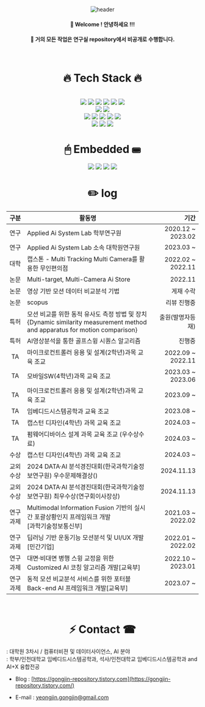 <div align="center"> 

![header](https://capsule-render.vercel.app/api?type=cylinder&color=000000&height=150&section=header&text=yeongjinHwang&fontColor=ffffff&fontSize=70&animation=fadeIn&fontAlignY=55&desc=%20&descAlignY=62&descAlign=62)
  
####  :wave: Welcome ! 안녕하세요 !!!
####  :wave: 거의 모든 작업은 연구실 repository에서 비공개로 수행합니다.
  
 <br/>
  
# 🔥 Tech Stack 🔥
  
 <br/>
 
<img src="https://img.shields.io/badge/python-3776AB?style=for-the-badge&logo=python&logoColor=white">   
<img src="https://img.shields.io/badge/JavaScript-F7DF1E?style=for-the-badge&logo=JavaScript&logoColor=white">
<img src="https://img.shields.io/badge/typescript-3178C6?style=for-the-badge&logo=typescript&logoColor=white">
<img src="https://img.shields.io/badge/C-A8B9CC?style=for-the-badge&logo=C&logoColor=white">
<img src="https://img.shields.io/badge/Cpp-512BD4?style=for-the-badge&logo=Cpp&logoColor=white">
<img src="https://img.shields.io/badge/C++-00599C?style=for-the-badge&logo=C++&logoColor=white">

 <br/>

<img src="https://img.shields.io/badge/flask-000000?style=for-the-badge&logo=flask&logoColor=white"> 
<img src="https://img.shields.io/badge/nodedotjs-339933?style=for-the-badge&logo=nodedotjs&logoColor=white">

 <br/>
 
<img src="https://img.shields.io/badge/postgresql-4169E1?style=for-the-badge&logo=postgresql&logoColor=white"> 
<img src="https://img.shields.io/badge/phpmyadmin-6C78AF?style=for-the-badge&logo=phpmyadmin&logoColor=white"> 
<img src="https://img.shields.io/badge/typeform-262627?style=for-the-badge&logo=typeform&logoColor=white">
<img src="https://img.shields.io/badge/awslambda-FF9900?style=for-the-badge&logo=awslambda&logoColor=white">
<img src="https://img.shields.io/badge/aws-232F3E?style=for-the-badge&logo=Amazon aws&logoColor=white">


 <br/>
 
<img src="https://img.shields.io/badge/github-181717?style=for-the-badge&logo=github&logoColor=white">
<img src="https://img.shields.io/badge/sourcetree-0052CC?style=for-the-badge&logo=sourcetree&logoColor=white">
<img src="https://img.shields.io/badge/VSCode-007ACC?style=for-the-badge&logo=VisualStudioCode&logoColor=white">
 
 <br/>
   
# 🖱 Embedded ⌨
<img src="https://img.shields.io/badge/Arduino-black?style={flat}&logo=arduino&logoColor=sky"/> <img src="https://img.shields.io/badge/micro:bit-black?style={flat}&logo=micro:bit&logoColor=00ED00"/>  <img src="https://img.shields.io/badge/Raspberry Pi-red?style={flat}&logo=raspberrypi&logoColor=black"/>  <img src="https://img.shields.io/badge/ESP32-black?style={flat}&logo=Espressif&logoColor=red"/>
 <br/>
 
# :pencil2:  log
| **구분** | **활동명** | **기간** |
|:---:|---|---:|
| 연구 | Applied Ai System Lab 학부연구원 | 2020.12 ~ 2023.02 |
| 연구 | Applied Ai System Lab 소속 대학원연구원 | 2023.03 ~ |
| 대학 | 캡스톤 - Multi Tracking Multi Camera를 활용한 무인편의점 | 2022.02 ~ 2022.11 |
| 논문 | Multi-target, Multi-Camera Ai Store | 2022.11 |
| 논문 | 영상 기반 모션 데이터 비교분석 기법 | 게재 수락 |
| 논문 | scopus | 리뷰 진행중 |
| 특허 | 모션 비교를 위한 동적 유사도 측정 방법 및 장치 {Dynamic similarity measurement method and apparatus for motion comparison} | 출원(발명자등재) |
| 특허 | AI영상분석을 통한 골프스윙 시퀀스 알고리즘 | 진행중 |
| TA | 마이크로컨트롤러 응용 및 설계(2학년)과목 교육 조교 | 2022.09 ~ 2022.11 |
| TA | 모바일SW(4학년)과목 교육 조교 | 2023.03 ~ 2023.06 |
| TA | 마이크로컨트롤러 응용 및 설계(2학년)과목 교육 조교 | 2023.09 ~ |
| TA | 임베디드시스템공학과 교육 조교 | 2023.08 ~ |
| TA | 캡스턴 디자인(4학년) 과목 교육 조교 | 2024.03 ~ |
| TA | 펌웨어디바이스 설계 과목 교육 조교 (우수상수료) | 2024.03 ~ |
| 수상 | 캡스턴 디자인(4학년) 과목 교육 조교 | 2024.03 ~ |
| 교외수상 | 2024 DATA·AI 분석경진대회(한국과학기술정보연구원) 우수문제해결상() | 2024.11.13 |
| 교외수상 | 2024 DATA·AI 분석경진대회(한국과학기술정보연구원) 최우수상(연구회이사장상) | 2024.11.13 |
| 연구과제 | Multimodal Information Fusion 기반의 실시간 포괄상황인지 프레임워크 개발<br/>[과학기술정보통신부] | 2021.03 ~ 2022.02 |
| 연구과제 | 딥러닝 기반 운동기능 모션분석 및 UI/UX 개발[민간기업] | 2022.01 ~ 2022.02 |
| 연구과제 | 대면·비대면 병행 스윙 교정을 위한 Customized AI 코칭 알고리즘 개발[교육부] | 2022.10 ~ 2023.01 |
| 연구과제 | 동적 모션 비교분석 서비스를 위한 포터블 Back-end AI 프레임워크 개발[교육부] | 2023.07 ~ |

  <br/>
  
  
  # ⚡ Contact ☎

<div align="left">
  
   
: 대학원 3차시 / 컴퓨터비젼 및 데이터사이언스, AI 분야
  <br/>
: 학부/인천대학교 임베디드시스템공학과, 석사/인천대학교 임베디드시스템공학과 and AI+X 융합전공

- Blog : [https://gongjin-repository.tistory.com](https://gongjin-repository.tistory.com/)

- E-mail : yeongjin.gongjin@gmail.com

